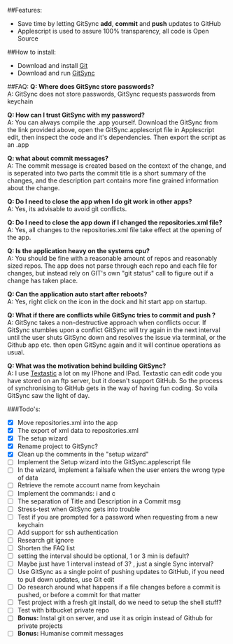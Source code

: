 ##Features:
- Save time by letting GitSync **add**, **commit** and **push** updates to GitHub
- Applescript is used to assure 100% transparency, all code is Open Source

##How to install:
- Download and install [Git](http://git-scm.com/download/mac) 
- Download and run [GitSync](https://github.com/eonist/GitSync/archive/master.zip) 

##FAQ:
**Q: Where does GitSync store passwords?** <br/>
A: GitSync does not store passwords, GitSync requests passwords from keychain

**Q: How can I trust GitSync with my password?** <br/>
A: You can always compile the .app yourself. Download the GitSync from the link provided above, open the GitSync.applescript file in Applescript edit, then inspect the code and it's dependencies. Then export the script as an .app

**Q: what about commit messages?** <br/>
A: The commit message is created based on the context of the change, and is seperated into two parts the commit title is a short summary of the changes, and the description part contains more fine grained information about the change. 

**Q: Do I need to close the app when I do git work in other apps?** <br/>
A: Yes, its advisable to avoid git conflicts.

**Q: Do I need to close the app down if I changed the repositories.xml file?** <br/>
A: Yes, all changes to the repositories.xml file take effect at the opening of the app. 

**Q: Is the application heavy on the systems cpu?** <br/>
A: You should be fine with a reasonable amount of repos and reasonably sized repos. The app does not parse through each repo and each file for changes, but instead rely on GIT's own "git status" call to figure out if a change has taken place.

**Q: Can the application auto start after reboots?** <br/>
A: Yes, right click on the icon in the dock and hit start app on startup.

**Q: What if there are conflicts while GitSync tries to commit and push ?** <br/>
A: GitSync takes a non-destructive approach when conflicts occur. If GitSync stumbles upon a conflict GitSync will try again in the next interval until the user shuts GitSync down and resolves the issue via terminal, or the Github app etc. then open GitSync again and it will continue operations as usual.

**Q: What was the motivation behind building GitSync?** <br/>
A: I use [Textastic](http://www.textasticapp.com) a lot on my IPhone and IPad. Textastic can edit code you have stored on an ftp server, but it doesn't support GitHub. So the process of synchronising to GitHub gets in the way of having fun coding. So voila GitSync saw the light of day. 

###Todo's:
- [x] Move repositories.xml into the app
- [x] The export of xml data to repositories.xml
- [x] The setup wizard
- [x] Rename project to GitSync?
- [x] Clean up the comments in the "setup wizard"
- [ ] Implement the Setup wizard into the GitSync.applescript file
- [ ] In the wizard, implement a failsafe when the user enters the wrong type of data
- [ ] Retrieve the remote account name from keychain
- [ ] Implement the commands: i and c
- [ ] The separation of Title and Description in a Commit msg
- [ ] Stress-test when GitSync gets into trouble
- [ ] Test if you are prompted for a password when requesting from a new keychain
- [ ] Add support for ssh authentication
- [ ] Research git ignore
- [ ] Shorten the FAQ list
- [ ] setting the interval should be optional, 1 or 3 min is default?
- [ ] Maybe just have 1 interval instead of 3? , just a single Sync interval?
- [ ] Use GitSync as a single point of pushing updates to GitHub, if you need to pull down updates, use Git edit
- [ ] Do research around what happens if a file changes before a commit is pushed, or before a commit for that matter
- [ ] Test project with a fresh git install, do we need to setup the shell stuff?
- [ ] Test with bitbucket private repo
- [ ] **Bonus:** Instal git on server, and use it as origin instead of Github for private projects
- [ ] **Bonus:** Humanise commit messages
